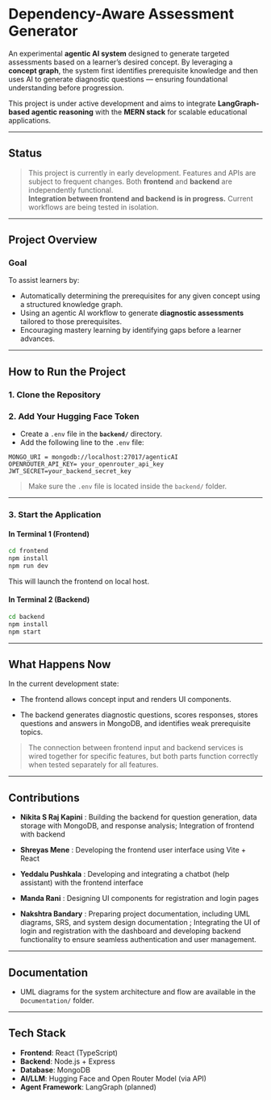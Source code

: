 # Dependency-Aware Assessment Generator

An experimental **agentic AI system** designed to generate targeted assessments based on a learner’s desired concept. By leveraging a **concept graph**, the system first identifies prerequisite knowledge and then uses AI to generate diagnostic questions — ensuring foundational understanding before progression.

This project is under active development and aims to integrate **LangGraph-based agentic reasoning** with the **MERN stack** for scalable educational applications.

---

## Status

> This project is currently in early development. Features and APIs are subject to frequent changes.
> Both **frontend** and **backend** are independently functional.  
> **Integration between frontend and backend is in progress.** Current workflows are being tested in isolation.

---

## Project Overview

### Goal

To assist learners by:
- Automatically determining the prerequisites for any given concept using a structured knowledge graph.
- Using an agentic AI workflow to generate **diagnostic assessments** tailored to those prerequisites.
- Encouraging mastery learning by identifying gaps before a learner advances.

---

## How to Run the Project

### 1. Clone the Repository

### 2. Add Your Hugging Face Token

* Create a `.env` file in the **`backend/`** directory.
* Add the following line to the `.env` file:

```env
MONGO_URI = mongodb://localhost:27017/agenticAI
OPENROUTER_API_KEY= your_openrouter_api_key
JWT_SECRET=your_backend_secret_key
```

> Make sure the `.env` file is located inside the `backend/` folder.

---

### 3. Start the Application

#### In Terminal 1 (Frontend)

```bash
cd frontend
npm install
npm run dev
```

This will launch the frontend on local host.

#### In Terminal 2 (Backend)

```bash
cd backend
npm install
npm start
```

---

## What Happens Now

In the current development state:

- The frontend allows concept input and renders UI components.

- The backend generates diagnostic questions, scores responses, stores questions and answers in MongoDB, and identifies weak prerequisite topics.

> The connection between frontend input and backend services is wired together for specific features, but both parts function correctly when tested separately for all features.

---
## Contributions

- **Nikita S Raj Kapini** : Building the backend for question generation, data storage with MongoDB, and response analysis; Integration of frontend with backend

- **Shreyas Mene** : Developing the frontend user interface using Vite + React

- **Yeddalu Pushkala** : Developing and integrating a chatbot (help assistant) with the frontend interface

- **Manda Rani** : Designing UI components for registration and login pages  

- **Nakshtra Bandary** : Preparing project documentation, including UML diagrams, SRS, and system design documentation ; Integrating the UI of login and registration with the dashboard and developing backend functionality to ensure seamless authentication and user management.


---

## Documentation

* UML diagrams for the system architecture and flow are available in the `Documentation/` folder.

---

## Tech Stack

* **Frontend**: React (TypeScript)
* **Backend**: Node.js + Express
* **Database**: MongoDB
* **AI/LLM**: Hugging Face and Open Router Model (via API)
* **Agent Framework**: LangGraph (planned)
